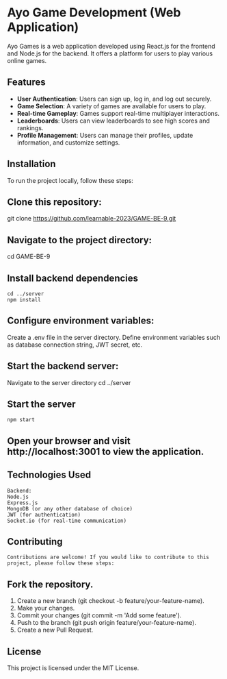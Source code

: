 # Ayo Game Development (Web Application)

Ayo Games is a web application developed using React.js for the frontend and Node.js for the backend. It offers a platform for users to play various online games.

## Features

- **User Authentication**: Users can sign up, log in, and log out securely.
- **Game Selection**: A variety of games are available for users to play.
- **Real-time Gameplay**: Games support real-time multiplayer interactions.
- **Leaderboards**: Users can view leaderboards to see high scores and rankings.
- **Profile Management**: Users can manage their profiles, update information, and customize settings.

## Installation

To run the project locally, follow these steps:

## Clone this repository:

git clone https://github.com/learnable-2023/GAME-BE-9.git

## Navigate to the project directory:
  cd GAME-BE-9


## Install backend dependencies
    cd ../server
    npm install

## Configure environment variables:
  Create a .env file in the server directory.
Define environment variables such as database connection string, JWT secret, etc.

## Start the backend server:
  Navigate to the server directory
  cd ../server

## Start the server
    npm start

## Open your browser and visit http://localhost:3001 to view the application.

## Technologies Used
    Backend:
    Node.js
    Express.js
    MongoDB (or any other database of choice)
    JWT (for authentication)
    Socket.io (for real-time communication)

## Contributing
    Contributions are welcome! If you would like to contribute to this project, please follow these steps:

## Fork the repository.
1. Create a new branch (git checkout -b feature/your-feature-name).
2. Make your changes.
3. Commit your changes (git commit -m 'Add some feature').
4. Push to the branch (git push origin feature/your-feature-name).
5. Create a new Pull Request.

## License
  This project is licensed under the MIT License.
